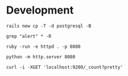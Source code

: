 # Development

`rails new cp -T -d postgresql -B`

`grep "alert" * -R`

`ruby -run -e httpd . -p 8080`

`python -m http.server 8080`

`curl -i -XGET 'localhost:9200/_count?pretty'`